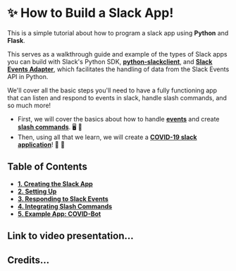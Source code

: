 # :sparkles: How to Build a Slack App!
This is a simple tutorial about how to program a slack app using **Python** and **Flask**.

This serves as a walkthrough guide and example of the types of Slack apps you can build with Slack's Python SDK, [**python-slackclient**](https://github.com/slackapi/python-slackclient), and [**Slack Events Adapter**](https://github.com/slackapi/python-slack-events-api), which facilitates the handling of data from the Slack Events API in Python. 

We'll cover all the basic steps you'll need to have a fully functioning app that can listen and respond to events in slack, handle slash commands, and so much more!
- First, we will cover the basics about how to handle [**events**](https://api.slack.com/events) and create [**slash commands**](https://api.slack.com/interactivity/slash-commands). :desktop_computer: :speech_balloon:
- Then, using all that we learn, we will create a **[COVID-19 slack application](5-covid-bot.md)**! :dna: :robot:

## Table of Contents
- **[1. Creating the Slack App](1-create-slack-app.md)**
- **[2. Setting Up](2-setting-up.md)**
- **[3. Responding to Slack Events](3-responding-events.md)**
- **[4. Integrating Slash Commands](4-slash-commands.md)**
- **[5. Example App: COVID-Bot](5-covid-bot.md)**

## Link to video presentation... 
## Credits... 
